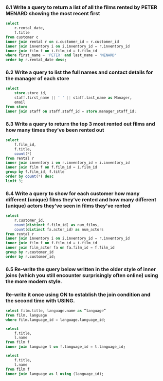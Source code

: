 ### 6.1 Write a query to return a list of all the films rented by PETER MENARD showing the most recent first
```sql
select
	r.rental_date,
	f.title
from customer c
inner join rental r on c.customer_id = r.customer_id
inner join inventory i on i.inventory_id = r.inventory_id
inner join film f on i.film_id = f.film_id
where first_name = 'PETER' and last_name = 'MENARD'
order by r.rental_date desc;
```

### 6.2 Write a query to list the full names and contact details for the manager of each store
```sql
select
	store.store_id,
	staff.first_name || ' ' || staff.last_name as Manager,
	email
from store
inner join staff on staff.staff_id = store.manager_staff_id;
```

### 6.3 Write a query to return the top 3 most rented out films and how many times they’ve been rented out
```sql
select
	f.film_id,
	f.title,
	count(*)
from rental r
inner join inventory i on r.inventory_id = i.inventory_id
inner join film f on f.film_id = i.film_id
group by f.film_id, f.title
order by count(*) desc
limit 3;
```

### 6.4 Write a query to show for each customer how many different (unique) films they’ve rented and how many different (unique) actors they’ve seen in films they’ve rented
```sql
select
	r.customer_id,
	count(distinct f.film_id) as num_films,
	count(distinct fa.actor_id) as num_actors
from rental r
inner join inventory i on i.inventory_id = r.inventory_id
inner join film f on f.film_id = i.film_id
inner join film_actor fa on fa.film_id = f.film_id
group by r.customer_id
order by r.customer_id;
```

### 6.5 Re-write the query below written in the older style of inner joins (which you still encounter surprisingly often online) using the more modern style. 
### Re-write it once using ON to establish the join condition and the second time with USING.
```sql
select film.title, language.name as “language”
from film, language
where film.language_id = language.language_id;
```

```sql
select
	f.title,
	l.name
from film f
inner join language l on f.language_id = l.language_id;
```

```sql
select
	f.title,
	l.name
from film f
inner join language as l using (language_id);
```
